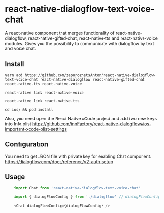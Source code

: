 # react-native-dialogflow-text-voice-chat

A react-native component that merges functionality of react-native-dialogflow, react-native-gifted-chat, react-native-tts and react-native-voice modules. Gives you the possibility to communicate with dialogflow by text and voice chat.

## Install

```shell
yarn add https://github.com/zaporozhetsAnton/react-native-dialogflow-text-voice-chat react-native-dialogflow react-native-gifted-chat react-native-tts react-native-voice

react-native link react-native-voice

react-native link react-native-tts

cd ios/ && pod install
```

Also, you need open the React Native xCode project and add two new keys into Info.plist https://github.com/innFactory/react-native-dialogflow#ios-important-xcode-plist-settings

## Configuration

You need to get JSON file with private key for enabling Chat component. https://dialogflow.com/docs/reference/v2-auth-setup

## Usage

```javascript
    import Chat from 'react-native-dialogflow-text-voice-chat'

    import { dialogFlowConfig } from './dialogflow' // dialogFlowConfig - js object created based on dialogflow JSON file created at Configuration step

    <Chat dialogFlowConfig={dialogFlowConfig} />
```
